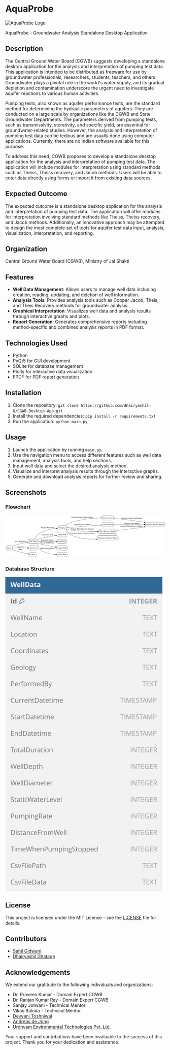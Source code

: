# AquaProbe

![AquaProbe Logo](docs/icon.ico)

AquaProbe - Groundwater Analysis Standalone Desktop Application

## Description

The Central Ground Water Board (CGWB) suggests developing a standalone desktop application for the analysis and interpretation of pumping test data. This application is intended to be distributed as freeware for use by groundwater professionals, researchers, students, teachers, and others. Groundwater plays a pivotal role in the world's water supply, and its gradual depletion and contamination underscore the urgent need to investigate aquifer reactions to various human activities.

Pumping tests, also known as aquifer performance tests, are the standard method for determining the hydraulic parameters of aquifers. They are conducted on a large scale by organizations like the CGWB and State Groundwater Departments. The parameters derived from pumping tests, such as transmissivity, storativity, and specific yield, are essential for groundwater-related studies. However, the analysis and interpretation of pumping test data can be tedious and are usually done using computer applications. Currently, there are no Indian software available for this purpose.

To address this need, CGWB proposes to develop a standalone desktop application for the analysis and interpretation of pumping test data. The application will include modules for interpretation using standard methods such as Theiss, Theiss recovery, and Jacob methods. Users will be able to enter data directly using forms or import it from existing data sources.

## Expected Outcome

The expected outcome is a standalone desktop application for the analysis and interpretation of pumping test data. The application will offer modules for interpretation involving standard methods like Theiss, Theiss recovery, and Jacob methods. Additionally, an innovative approach may be attempted to design the most complete set of tools for aquifer test data input, analysis, visualization, interpretation, and reporting.

## Organization

Central Ground Water Board (CGWB), Ministry of Jal Shakti

## Features

- **Well Data Management**: Allows users to manage well data including creation, reading, updating, and deletion of well information.
- **Analysis Tools**: Provides analysis tools such as Cooper Jacob, Theis, and Theis Recovery methods for groundwater analysis.
- **Graphical Interpretation**: Visualizes well data and analysis results through interactive graphs and plots.
- **Report Generation**: Generates comprehensive reports including method-specific and combined analysis reports in PDF format.

## Technologies Used

- Python
- PyQt5 for GUI development
- SQLite for database management
- Plotly for interactive data visualization
- FPDF for PDF report generation

## Installation

1. Clone the repository: `git clone https://github.com/dhairyashil-G/CGWB-Desktop-App.git`
2. Install the required dependencies: `pip install -r requirements.txt`
3. Run the application: `python main.py`

## Usage

1. Launch the application by running `main.py`.
2. Use the navigation menu to access different features such as well data management, analysis tools, and help sections.
3. Input well data and select the desired analysis method.
4. Visualize and interpret analysis results through the interactive graphs.
5. Generate and download analysis reports for further review and sharing.

## Screenshots

### Flowchart

![Flowchart](docs/flowchart.svg)

### Database Structure

![Database Structure](docs/database.svg)

## License

This project is licensed under the MIT License - see the [LICENSE](LICENSE) file for details.

## Contributors

- [Sahil Gidwani](https://github.com/sahil-gidwani)
- [Dhairyashil Ghatage](https://github.com/dhairyashil-G)

## Acknowledgements

We extend our gratitude to the following individuals and organizations:

- Dr. Praveen Kumar - Domain Expert CGWB
- Dr. Ranjan Kumar Ray - Domain Expert CGWB
- Sanjay Jotwani - Technical Mentor
- Vikas Baloda - Technical Mentor
- [Devyani Toshniwal](https://github.com/Devyanit09)
- [Andreas de Jong](https://www.youtube.com/@GeosearchInternational)
- [Urdhvam Environmental Technologies Pvt. Ltd.](https://www.linkedin.com/company/urdhvam-environmental-technologies-pvt-ltd/)

Your support and contributions have been invaluable to the success of this project. Thank you for your dedication and assistance.
